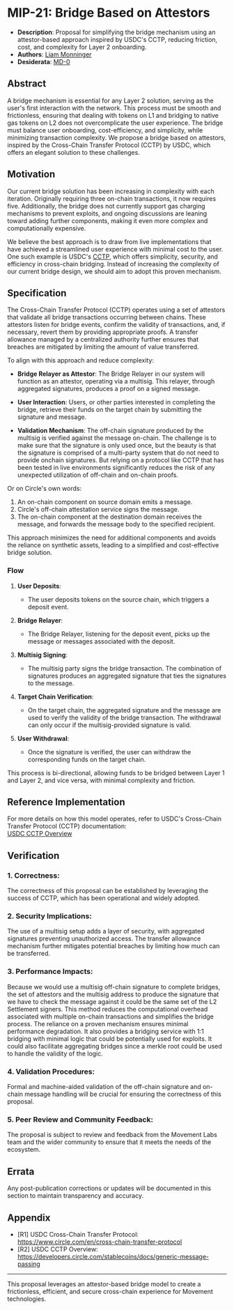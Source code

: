 # MIP-21: Bridge Based on Attestors
- **Description**: Proposal for simplifying the bridge mechanism using an attestor-based approach inspired by USDC's CCTP, reducing friction, cost, and complexity for Layer 2 onboarding.
- **Authors**: [Liam Monninger](mailto:liam@movementlabs.xyz)
- **Desiderata**: [MD-0](../MD/md-0)

## Abstract

A bridge mechanism is essential for any Layer 2 solution, serving as the user's first interaction with the network. This process must be smooth and frictionless, ensuring that dealing with tokens on L1 and bridging to native gas tokens on L2 does not overcomplicate the user experience. The bridge must balance user onboarding, cost-efficiency, and simplicity, while minimizing transaction complexity. We propose a bridge based on attestors, inspired by the Cross-Chain Transfer Protocol (CCTP) by USDC, which offers an elegant solution to these challenges.

## Motivation

Our current bridge solution has been increasing in complexity with each iteration. Originally requiring three on-chain transactions, it now requires five. Additionally, the bridge does not currently support gas charging mechanisms to prevent exploits, and ongoing discussions are leaning toward adding further components, making it even more complex and computationally expensive.

We believe the best approach is to draw from live implementations that have achieved a streamlined user experience with minimal cost to the user. One such example is USDC's [CCTP](https://www.circle.com/en/cross-chain-transfer-protocol), which offers simplicity, security, and efficiency in cross-chain bridging. Instead of increasing the complexity of our current bridge design, we should aim to adopt this proven mechanism.

## Specification

The Cross-Chain Transfer Protocol (CCTP) operates using a set of attestors that validate all bridge transactions occurring between chains. These attestors listen for bridge events, confirm the validity of transactions, and, if necessary, revert them by providing appropriate proofs. A transfer allowance managed by a centralized authority further ensures that breaches are mitigated by limiting the amount of value transferred.

To align with this approach and reduce complexity:

- **Bridge Relayer as Attestor**: The Bridge Relayer in our system will function as an attestor, operating via a multisig. This relayer, through aggregated signatures, produces a proof on a signed message.
  
- **User Interaction**: Users, or other parties interested in completing the bridge, retrieve their funds on the target chain by submitting the signature and message.

- **Validation Mechanism**: The off-chain signature produced by the multisig is verified against the message on-chain. The challenge is to make sure that the signature is only used once, but the beauty is that the signature is comprised of a multi-party system that do not need to provide onchain signatures. But relying on a protocol like CCTP that has been tested in live environments significantly reduces the risk of any unexpected utilization of off-chain and on-chain proofs.

Or on Circle's own words:

1. An on-chain component on source domain emits a message.
2. Circle's off-chain attestation service signs the message.
3. The on-chain component at the destination domain receives the message, and forwards the message body to the specified recipient.

This approach minimizes the need for additional components and avoids the reliance on synthetic assets, leading to a simplified and cost-effective bridge solution.

### Flow

1. **User Deposits**:  
   - The user deposits tokens on the source chain, which triggers a deposit event.
   
2. **Bridge Relayer**:  
   - The Bridge Relayer, listening for the deposit event, picks up the message or messages associated with the deposit.
   
3. **Multisig Signing**:  
   - The multisig party signs the bridge transaction. The combination of signatures produces an aggregated signature that ties the signatures to the message.

4. **Target Chain Verification**:  
   - On the target chain, the aggregated signature and the message are used to verify the validity of the bridge transaction. The withdrawal can only occur if the multisig-provided signature is valid.

5. **User Withdrawal**:  
   - Once the signature is verified, the user can withdraw the corresponding funds on the target chain.

This process is bi-directional, allowing funds to be bridged between Layer 1 and Layer 2, and vice versa, with minimal complexity and friction.

## Reference Implementation

For more details on how this model operates, refer to USDC's Cross-Chain Transfer Protocol (CCTP) documentation:  
[USDC CCTP Overview](https://developers.circle.com/stablecoins/docs/generic-message-passing)

## Verification

### 1. **Correctness**: 
The correctness of this proposal can be established by leveraging the success of CCTP, which has been operational and widely adopted.

### 2. **Security Implications**:
The use of a multisig setup adds a layer of security, with aggregated signatures preventing unauthorized access. The transfer allowance mechanism further mitigates potential breaches by limiting how much can be transferred.

### 3. **Performance Impacts**:
Because we would use a multisig off-chain signature to complete bridges, the set of attestors and the multisig address to produce the signature that we have to check the message against it could be the same set of the L2 Settlement signers.
This method reduces the computational overhead associated with multiple on-chain transactions and simplifies the bridge process. The reliance on a proven mechanism ensures minimal performance degradation. It also provides a bridging service with 1:1 bridging with minimal logic that could be potentially used for exploits.
It could also facilitate aggregating bridges since a merkle root could be used to handle the validity of the logic.

### 4. **Validation Procedures**:
Formal and machine-aided validation of the off-chain signature and on-chain message handling will be crucial for ensuring the correctness of this proposal.

### 5. **Peer Review and Community Feedback**:
The proposal is subject to review and feedback from the Movement Labs team and the wider community to ensure that it meets the needs of the ecosystem.

## Errata

Any post-publication corrections or updates will be documented in this section to maintain transparency and accuracy.

## Appendix

- [R1] USDC Cross-Chain Transfer Protocol: https://www.circle.com/en/cross-chain-transfer-protocol
- [R2] USDC CCTP Overview: https://developers.circle.com/stablecoins/docs/generic-message-passing

---

This proposal leverages an attestor-based bridge model to create a frictionless, efficient, and secure cross-chain experience for Movement technologies.
